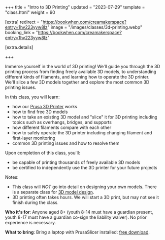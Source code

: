 +++
title = "Intro to 3D Printing"
updated = "2023-07-29"
template = "class.html"
weight = 90

[extra]
redirect = "https://bookwhen.com/creamakerspace?entry=1hv223yyw8lz"
image = "/images/classes/3d-printing.webp"
booking_link = "https://bookwhen.com/creamakerspace?entry=1hv223yyw8lz"

[extra.details]

+++

Immerse yourself in the world of 3D printing! We'll guide you through the 3D printing process from finding freely available 3D models, to understanding different kinds of filaments, and learning how to operate the 3D printer. We'll slice a few 3D models together and explore the most common 3D printing issues.

<!-- more -->

In this class, you will learn:
- how our [Prusa 3D Printer](/equipment/prusa-mini/) works
- how to find free 3D models
- how to take an existing 3D model and "slice" it for 3D printing including topics such as overhangs, bridges, and supports 
- how different filaments compare with each other
- how to safely operate the 3D printer including changing filament and first-layer monitoring
- common 3D printing issues and how to resolve them

Upon completion of this class, you'll:
- be capable of printing thousands of freely available 3D models
- be certified to independently use the 3D printer for your future projects

Notes:
- This class will *NOT* go into detail on designing your own models. There is a separate class for [3D model design](3d-modeling).
- 3D printing often takes hours. We will start a 3D print, but may not see it finish during the class.

**Who it's for**: Anyone aged 8+ (youth 8-14 must have a guardian present, youth 8-17 must have a guardian co-sign the liability waiver). No prior experience is necessary.

**What to bring**: Bring a laptop with PrusaSlicer installed: [free download](https://www.prusa3d.com/page/prusaslicer_424/).
